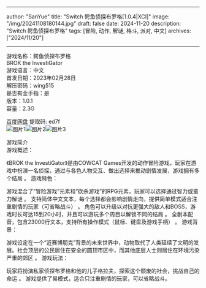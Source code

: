 
---
author: "SanYue"
title: "Switch 鳄鱼侦探布罗格[1.0.4|XCI]"
image: "/img/20241108180144.jpg"
draft: false
date: 2024-11-20
description: "Switch 鳄鱼侦探布罗格"
tags: [冒险, 动作, 解谜, 格斗, 派对, 中文]
archives: ["2024/11/20"]

---

游戏名称：鳄鱼侦探布罗格   
BROK the InvestiGator    
游戏语言：中文  
首发日期：2023年02月28日  
解压密码：wing515  
是否有金手指：是  
版本：1.0.1   
容量：2.3G

[百度网盘](https//pan.baidu.com/s/1-DViVKiedUg_eXIsxr801Q) 提取码: ed7f  
![图片1](/img/876d5a.jpg)![图片2](/img/3673b9.jpg)![图片3](/img/63d786.jpg)  

游戏简介  
游戏概述：

《BROK the InvestiGator》是由COWCAT Games开发的动作冒险游戏，玩家在游戏中扮演一名侦探，通过与各色人物交互、做出选择来推动剧情发展，游戏拥有多个结局
。
游戏特色：

游戏混合了“冒险游戏”元素和“砍杀游戏”的RPG元素，玩家可以选择通过智力或蛮力解谜
。
支持简体中文文本，每个选择都会影响剧情走向，提供简单模式适合注重剧情的玩家（可省略战斗）
。
角色可以升级以对抗更强大的敌人和BOSS，游戏时长可达15到20小时，并且可以游玩多个周目以解锁不同的结局
。
全剧本配音，包含23000行文本，支持所有操作模式（鼠标、键盘及游戏手柄）
。
游戏背景：

游戏设定在一个“近赛博朋克”背景的未来世界中，动物取代了人类延续了文明的发展。社会顶层的公民居住在安全的圆顶市区中，而其他底层人士则居住在环境污染严重的郊区
。
游戏玩法：

玩家将扮演私家侦探布罗格和他的儿子格拉夫，探索这个颓废的社会，挑战自己的命运
。
游戏提供了易模式，适合只注重剧情的玩家，可以省略战斗。
